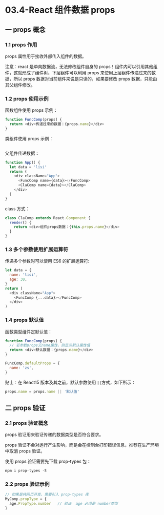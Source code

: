 # 03.4-React 组件数据 props

## 一 props 概念

### 1.1 props 作用

props 属性用于接收外部传入组件的数据。

注意：react 是单向数据流，无法修改组件自身的 props！组件内可以引用其他组件，这就形成了组件树，下层组件可以利用 props 来使用上层组件传递过来的数据，所以 props 数据对当前组件来说是只读的，如果要修改 props 数据，只能由其父组件修改。

### 1.2 props 使用示例

函数组件使用 props 示例：

```js
function FuncComp(props) {
  return <div>传递过来的数据：{props.name}</div>
}
```

类组件使用 props 示例：

```js

```

父组件传递数据：

```js
function App() {
  let data = 'lisi'
  return (
    <div className="App">
      <FuncComp name={data}></FuncComp>
      <ClaComp name={data}></ClaComp>
    </div>
  )
}
```

class 方式：

```js
class ClaComp extends React.Component {
  render() {
    return <div>组件props数据：{this.props.name}</div>
  }
}
```

### 1.3 多个参数使用扩展运算符

传递多个参数时可以使用 ES6 的扩展运算符:

```js
let data = {
  name: 'lisi',
  age: 30,
}
return (
  <div className="App">
    <FuncComp {...data}></FuncComp>
  </div>
)
```

### 1.4 props 默认值

函数类型组件定默认值：

```js
function FuncComp(props) {
  // 若参数props无name属性，则显示默认属性值
  return <div>默认数据：{props.name}</div>
}

FuncComp.defaultProps = {
  name: 'zs',
}
```

贴士：在 React15 版本及其之前，默认参数使用 `||`方式，如下所示：

```js
props.name = props.name || '默认值'
```

## 二 props 验证

### 2.1 props 验证概念

props 验证用来验证传递的数据类型是否符合要求。

props 验证不会对运行产生影响，而是会在控制台打印错误信息，推荐在生产环境中取消 props 验证。

使用 props 验证需要先下载 prop-types 包：

```txt
npm i prop-types -S
```

### 2.2 props 验证示例

```js
// 如果是纯网页开发，需要引入 prop-types 库
MyComp.propType = {
  age.PropType.number   // 验证  age 必须是 number类型
}
```
